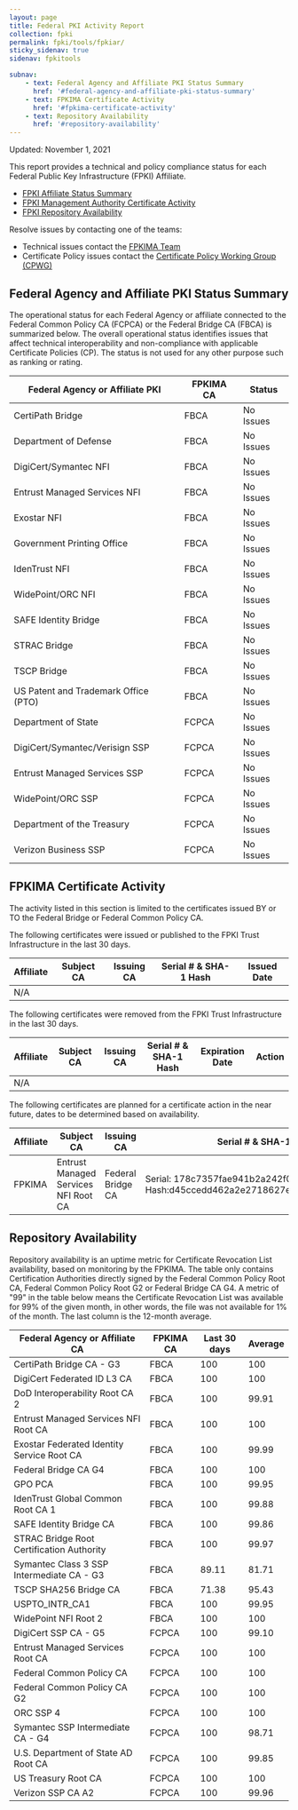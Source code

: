 ```yaml
---
layout: page 
title: Federal PKI Activity Report
collection: fpki
permalink: fpki/tools/fpkiar/
sticky_sidenav: true
sidenav: fpkitools

subnav:
    - text: Federal Agency and Affiliate PKI Status Summary
      href: '#federal-agency-and-affiliate-pki-status-summary'
    - text: FPKIMA Certificate Activity
      href: '#fpkima-certificate-activity'
    - text: Repository Availability
      href: '#repository-availability'
---
```


Updated: November 1, 2021

This report provides a technical and policy compliance status for each Federal Public Key Infrastructure (FPKI) Affiliate.

- [FPKI Affiliate Status Summary](#fpki-affiliate-status-summary)
- [FPKI Management Authority Certificate Activity](#fpkima-certificate-activity)
- [FPKI Repository Availability](#repository-availability)

Resolve issues by contacting one of the teams:  

- Technical issues contact the [FPKIMA Team](mailto:fpki-help@gsa.gov) 
- Certificate Policy issues contact the [Certificate Policy Working Group (CPWG)](mailto:fpkipa_cpwg@listserv.gsa.gov)  

## Federal Agency and Affiliate PKI Status Summary
The operational status for each Federal Agency or affiliate connected to the Federal Common Policy CA (FCPCA) or the Federal Bridge CA (FBCA) is summarized below. The overall operational status identifies issues that affect technical interoperability and non-compliance with applicable Certificate Policies (CP). The status is not used for any other purpose such as ranking or rating.

| Federal Agency or Affiliate PKI | FPKIMA CA | Status |
| ------------------------------- | --------- | ------ |
| CertiPath Bridge | FBCA | No Issues |
| Department of Defense | FBCA | No Issues |
| DigiCert/Symantec NFI	| FBCA | No Issues |
| Entrust Managed Services NFI | FBCA | No Issues |
| Exostar NFI | FBCA | No Issues |
| Government Printing Office | FBCA | No Issues |
| IdenTrust NFI | FBCA | No Issues |
| WidePoint/ORC NFI | FBCA | No Issues |
| SAFE Identity Bridge | FBCA | No Issues |
| STRAC Bridge | FBCA | No Issues |
| TSCP Bridge | FBCA | No Issues |
| US Patent and Trademark Office (PTO) | FBCA | No Issues |
| Department of State | FCPCA | No Issues |
| DigiCert/Symantec/Verisign SSP | FCPCA | No Issues |
| Entrust Managed Services SSP | FCPCA | No Issues |
| WidePoint/ORC SSP | FCPCA | No Issues |
| Department of the Treasury | FCPCA | No Issues |
| Verizon Business SSP | FCPCA | No Issues |

## FPKIMA Certificate Activity
The activity listed in this section is limited to the certificates issued BY or TO the Federal Bridge or Federal Common Policy CA.

The following certificates were issued or published to the FPKI Trust Infrastructure in the last 30 days.

| Affiliate | Subject CA | Issuing CA | Serial # & SHA-1 Hash | Issued Date |
| --------- | ---------- | ---------- | --------------------- | ----------- |
| N/A |  |  |  |  | 

The following certificates were removed from the FPKI Trust Infrastructure in the last 30 days.

| Affiliate | Subject CA | Issuing CA | Serial # & SHA-1 Hash | Expiration Date | Action |
| --------- | ---------- | ---------- | --------------------- | ----------- | ----------- |
| N/A |  |  |  |  |

The following certificates are planned for a certificate action in the near future, dates to be determined based on availability.

| Affiliate | Subject CA | Issuing CA | Serial # & SHA-1 Hash | Expiration Date | Action |
| --------- | ---------- | ---------- | --------------------- | --------------- | ------ |
| FPKIMA | Entrust Managed Services NFI Root CA | Federal Bridge CA | Serial: 178c7357fae941b2a242f0d219fd0fef1560787e      Hash:d45ccedd462a2e2718627eeb6e013fc0a0dc6940 | 10/29/23 | Renew  11/3/21|


## Repository Availability 
Repository availability is an uptime metric for Certificate Revocation List availability, based on monitoring by the FPKIMA. The table only contains Certification Authorities directly signed by the Federal Common Policy Root CA, Federal Common Policy Root G2 or Federal Bridge CA G4. A metric of "99" in the table below means the Certificate Revocation List was available for 99% of the given month, in other words, the file was not available for 1% of the month. The last column is the 12-month average.

| Federal Agency or Affiliate CA | FPKIMA CA | Last 30 days | Average |
| ------------------------------ | --------- | ------------ | ------- |
| CertiPath Bridge CA - G3 | FBCA | 100 | 100 |
| DigiCert Federated ID L3 CA | FBCA | 100 | 100 |
| DoD Interoperability Root CA 2 | FBCA	| 100 | 99.91 |
| Entrust Managed Services NFI Root CA | FBCA |	100 | 100 |
| Exostar Federated Identity Service Root CA | FBCA	| 100 |	99.99 |
| Federal Bridge CA G4 | FBCA | 100	| 100 |
| GPO PCA | FBCA | 100 | 99.95 |
| IdenTrust Global Common Root CA 1 | FBCA | 100 | 99.88 |
| SAFE Identity Bridge CA	| FBCA | 100 | 99.86 |
| STRAC Bridge Root Certification Authority	| FBCA | 100 | 99.97 |
| Symantec Class 3 SSP Intermediate CA - G3	| FBCA | 89.11 | 81.71 |
| TSCP SHA256 Bridge CA	| FBCA | 71.38 | 95.43 |
| USPTO_INTR_CA1 | FBCA	| 100 | 99.95 |
| WidePoint NFI Root 2	| FBCA	| 100 |	100 |
| DigiCert SSP CA - G5	| FCPCA	| 100 |	99.10 |
| Entrust Managed Services Root CA	| FCPCA	| 100 | 100 |
| Federal Common Policy CA	| FCPCA	| 100 |	100 |
| Federal Common Policy CA G2 | FCPCA | 100 | 100 |
| ORC SSP 4	| FCPCA	| 100 | 100 |
| Symantec SSP Intermediate CA - G4	| FCPCA | 100 | 98.71 |
| U.S. Department of State AD Root CA | FCPCA | 100 | 99.85 |
| US Treasury Root CA | FCPCA | 100 | 100 |
| Verizon SSP CA A2 | FCPCA	| 100 | 99.96 |

